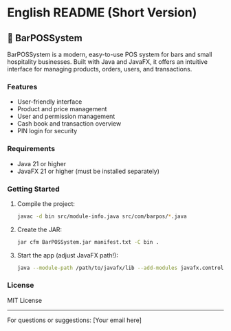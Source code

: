 # English README (Short Version)

## 🍹 BarPOSSystem
BarPOSSystem is a modern, easy-to-use POS system for bars and small hospitality businesses. Built with Java and JavaFX, it offers an intuitive interface for managing products, orders, users, and transactions.

### Features
- User-friendly interface
- Product and price management
- User and permission management
- Cash book and transaction overview
- PIN login for security

### Requirements
- Java 21 or higher
- JavaFX 21 or higher (must be installed separately)

### Getting Started
1. Compile the project:
   ```bash
   javac -d bin src/module-info.java src/com/barpos/*.java
   ```
2. Create the JAR:
   ```bash
   jar cfm BarPOSSystem.jar manifest.txt -C bin .
   ```
3. Start the app (adjust JavaFX path!):
   ```bash
   java --module-path /path/to/javafx/lib --add-modules javafx.controls,javafx.fxml -jar BarPOSSystem.jar
   ```

### License
MIT License

---
For questions or suggestions: [Your email here]
